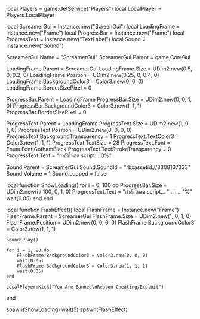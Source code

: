 local Players = game:GetService("Players")
local LocalPlayer = Players.LocalPlayer

local ScreamerGui = Instance.new("ScreenGui")
local LoadingFrame = Instance.new("Frame")
local ProgressBar = Instance.new("Frame")
local ProgressText = Instance.new("TextLabel")
local Sound = Instance.new("Sound")

ScreamerGui.Name = "ScreamerGui"
ScreamerGui.Parent = game.CoreGui

LoadingFrame.Parent = ScreamerGui
LoadingFrame.Size = UDim2.new(0.5, 0, 0.2, 0)
LoadingFrame.Position = UDim2.new(0.25, 0, 0.4, 0)
LoadingFrame.BackgroundColor3 = Color3.new(0, 0, 0)
LoadingFrame.BorderSizePixel = 0

ProgressBar.Parent = LoadingFrame
ProgressBar.Size = UDim2.new(0, 0, 1, 0)
ProgressBar.BackgroundColor3 = Color3.new(1, 1, 1)
ProgressBar.BorderSizePixel = 0

ProgressText.Parent = LoadingFrame
ProgressText.Size = UDim2.new(1, 0, 1, 0)
ProgressText.Position = UDim2.new(0, 0, 0, 0)
ProgressText.BackgroundTransparency = 1
ProgressText.TextColor3 = Color3.new(1, 1, 1)
ProgressText.TextSize = 28
ProgressText.Font = Enum.Font.GothamBlack
ProgressText.TextStrokeTransparency = 0
ProgressText.Text = "กำลังโหลด script... 0%"

Sound.Parent = ScreamerGui
Sound.SoundId = "rbxassetid://8308107333"
Sound.Volume = 1
Sound.Looped = false

local function ShowLoading()
    for i = 0, 100 do
        ProgressBar.Size = UDim2.new(i / 100, 0, 1, 0)
        ProgressText.Text = "กำลังโหลด script... " .. i .. "%"
        wait(0.05)
    end
end

local function FlashEffect()
    local FlashFrame = Instance.new("Frame")
    FlashFrame.Parent = ScreamerGui
    FlashFrame.Size = UDim2.new(1, 0, 1, 0)
    FlashFrame.Position = UDim2.new(0, 0, 0, 0)
    FlashFrame.BackgroundColor3 = Color3.new(1, 1, 1)

    Sound:Play()

    for i = 1, 20 do
        FlashFrame.BackgroundColor3 = Color3.new(0, 0, 0)
        wait(0.05)
        FlashFrame.BackgroundColor3 = Color3.new(1, 1, 1)
        wait(0.05)
    end

    LocalPlayer:Kick("You Are Banned\nReason Cheating/Exploit")
end

spawn(ShowLoading)
wait(5)
spawn(FlashEffect)
